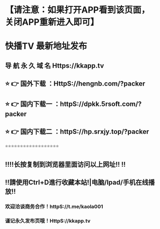 # 【请注意：如果打开APP看到该页面，关闭APP重新进入即可】

# 快播TV 最新地址发布 
## 导 航 永 久 域 名  Https://kkapp.tv
## ⭐️ 👉 国外下载 ：HttpS://hengnb.com/?packer
## ⭐️ 👉 国内下载一 ：httpS://dpkk.5rsoft.com/?packer
## ⭐️ 👉 国内下载二 ：httpS://hp.srxjy.top/?packer
⭐️⭐️⭐️⭐️⭐️⭐️⭐️⭐️⭐️⭐️⭐️⭐️⭐️⭐️⭐️⭐️⭐️⭐️
## ‼️‼️长按复制到浏览器里面访问以上网址‼️  ‼️
## ‼️請使用Ctrl+D進行收藏本站!|电脑/Ipad/手机在线播放‼️
### 欢迎洽谈商务合作！httpS://t.me/kaola001
### 谨记永久发布页哦！HttpS://kkapp.tv
